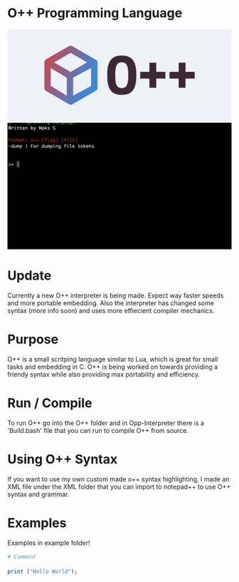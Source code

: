 
# O++ Programming Language
![O++](cover.png)
![Demo](opp_demo.gif)

# Update
Currently a new O++ interpreter is being made. Expect way faster speeds and more portable embedding. Also the interpreter has changed some syntax (more info soon) and uses more effiecient compiler mechanics.

# Purpose
O++ is a small scritping language similar to Lua, which is great for small tasks and embedding in C. O++ is being worked on towards providing a friendy syntax while also providing max portability and efficiency. 

# Run / Compile
To run O++ go into the O++ folder and in Opp-Interpreter there is a 'Build.bash' file that you can run to compile O++ from source.

# Using O++ Syntax
If you want to use my own custom made o++ syntax highlighting, I made an XML file under the XML folder that you can import to notepad++ to use O++ syntax and grammar.

# Examples
Examples in example folder!

```ruby
# Comment

print ("Hello World");
```
